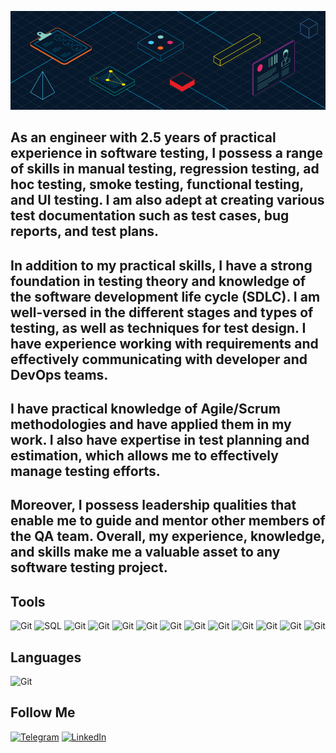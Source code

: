 [![Header](https://github.com/ArsenBuhaienko/ArsenBuhaienko/blob/main/assets/RC-Glossary-What-is-KYC-quality-assurance-830x260-1.png)]()

## As an engineer with 2.5 years of practical experience in software testing, I possess a range of skills in manual testing, regression testing, ad hoc testing, smoke testing, functional testing, and UI testing. I am also adept at creating various test documentation such as test cases, bug reports, and test plans. 

## In addition to my practical skills, I have a strong foundation in testing theory and knowledge of the software development life cycle (SDLC). I am well-versed in the different stages and types of testing, as well as techniques for test design. I have experience working with requirements and effectively communicating with developer and DevOps teams. 

## I have practical knowledge of Agile/Scrum methodologies and have applied them in my work. I also have expertise in test planning and estimation, which allows me to effectively manage testing efforts. 

## Moreover, I possess leadership qualities that enable me to guide and mentor other members of the QA team. Overall, my experience, knowledge, and skills make me a valuable asset to any software testing project.


 ## Tools
 ![Git](https://img.shields.io/badge/-Git-000000?style=for-the-badge&logo=Git)
![SQL](https://img.shields.io/badge/-MySQL-000000?style=for-the-badge&logo=mySQL&logoColor=00FFFF)
![Git](https://img.shields.io/badge/-Elastic-000000?style=for-the-badge&logo=Elastic&logoColor=FFFF00)
![Git](https://img.shields.io/badge/-mRemoteNG-000000?style=for-the-badge&logo=mRemoteNG&logoColor=FFFF00)
![Git](https://img.shields.io/badge/-WinSCP-000000?style=for-the-badge&logo=&logoColor=FFFF00)
![Git](https://img.shields.io/badge/-Jira-000000?style=for-the-badge&logo=Jira&logoColor=0000FF)
![Git](https://img.shields.io/badge/-Kubernetes-000000?style=for-the-badge&logo=Kubernetes&logoColor=4169E1)
![Git](https://img.shields.io/badge/-Wireshark-000000?style=for-the-badge&logo=Wireshark&logoColor=FFFFFF)
![Git](https://img.shields.io/badge/-Postman-000000?style=for-the-badge&logo=Postman&logoColor=D2691E)
![Git](https://img.shields.io/badge/-Jenkins-000000?style=for-the-badge&logo=Jenkins&logoColor=A52A2A)
![Git](https://img.shields.io/badge/-Grafana-000000?style=for-the-badge&logo=Grafana&logoColor=DEB887)
![Git](https://img.shields.io/badge/-Allure-000000?style=for-the-badge&?logo=data:"https://github.com/ArsenBuhaienko/ArsenBuhaienko/blob/main/assets/Allure.jpg";base64&logoColor=D2691E)
![Git](https://img.shields.io/badge/-IntelliJIDEA-000000?style=for-the-badge&logo=IntelliJIDEA&logoColor=8B008B)

 ## Languages
 ![Git](https://img.shields.io/badge/-JAVA-000000?style=for-the-badge&logo=Java&logoColor=FFFFFF)

 ## Follow Me
[![Telegram](https://img.shields.io/badge/-Telegram-090909?style=for-the-badge&logo=telegram&logoColor=27A0D9)](https://t.me/Cheshire_Wolf)
[![LinkedIn](https://img.shields.io/badge/-LinkedIn-090909?style=for-the-badge&logo=linkedin&logoColor=007BB6)](https://www.linkedin.com/in/arsen-buhaienko-04a6961a9/)